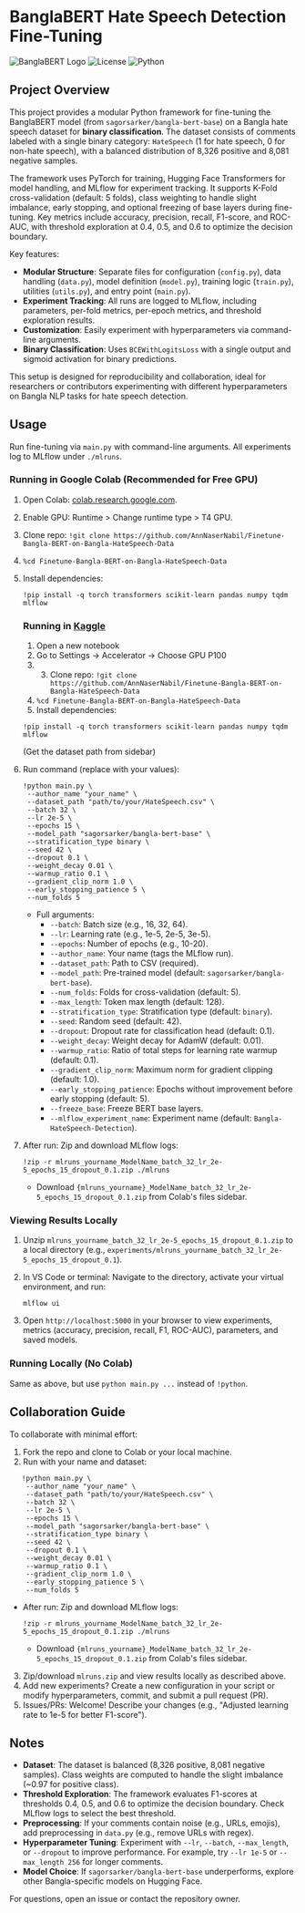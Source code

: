 # BanglaBERT Hate Speech Detection Fine-Tuning

![BanglaBERT Logo](https://img.shields.io/badge/Model-BanglaBERT-blue) ![License](https://img.shields.io/badge/License-MIT-green) ![Python](https://img.shields.io/badge/Python-3.8%2B-yellow)

## Project Overview

This project provides a modular Python framework for fine-tuning the BanglaBERT model (from `sagorsarker/bangla-bert-base`) on a Bangla hate speech dataset for **binary classification**. The dataset consists of comments labeled with a single binary category: `HateSpeech` (1 for hate speech, 0 for non-hate speech), with a balanced distribution of 8,326 positive and 8,081 negative samples.

The framework uses PyTorch for training, Hugging Face Transformers for model handling, and MLflow for experiment tracking. It supports K-Fold cross-validation (default: 5 folds), class weighting to handle slight imbalance, early stopping, and optional freezing of base layers during fine-tuning. Key metrics include accuracy, precision, recall, F1-score, and ROC-AUC, with threshold exploration at 0.4, 0.5, and 0.6 to optimize the decision boundary.

Key features:
- **Modular Structure**: Separate files for configuration (`config.py`), data handling (`data.py`), model definition (`model.py`), training logic (`train.py`), utilities (`utils.py`), and entry point (`main.py`).
- **Experiment Tracking**: All runs are logged to MLflow, including parameters, per-fold metrics, per-epoch metrics, and threshold exploration results.
- **Customization**: Easily experiment with hyperparameters via command-line arguments.
- **Binary Classification**: Uses `BCEWithLogitsLoss` with a single output and sigmoid activation for binary predictions.

This setup is designed for reproducibility and collaboration, ideal for researchers or contributors experimenting with different hyperparameters on Bangla NLP tasks for hate speech detection.

## Usage

Run fine-tuning via `main.py` with command-line arguments. All experiments log to MLflow under `./mlruns`.

### Running in Google Colab (Recommended for Free GPU)
1. Open Colab: [colab.research.google.com](https://colab.research.google.com).
2. Enable GPU: Runtime > Change runtime type > T4 GPU.
3. Clone repo: `!git clone https://github.com/AnnNaserNabil/Finetune-Bangla-BERT-on-Bangla-HateSpeech-Data`
4. `%cd Finetune-Bangla-BERT-on-Bangla-HateSpeech-Data`
5. Install dependencies:
   ```
   !pip install -q torch transformers scikit-learn pandas numpy tqdm mlflow
   ```


   ### Running in [Kaggle](https://www.kaggle.com/)
   1. Open a new notebook
   2. Go to Settings -> Accelerator -> Choose GPU P100
   3. 3. Clone repo: `!git clone https://github.com/AnnNaserNabil/Finetune-Bangla-BERT-on-Bangla-HateSpeech-Data`
   4. `%cd Finetune-Bangla-BERT-on-Bangla-HateSpeech-Data`
   5. Install dependencies:
   ```
   !pip install -q torch transformers scikit-learn pandas numpy tqdm mlflow
   ```
   (Get the dataset path from sidebar)
   
7. Run command (replace with your values):
   ```
   !python main.py \
    --author_name "your_name" \
    --dataset_path "path/to/your/HateSpeech.csv" \
    --batch 32 \
    --lr 2e-5 \
    --epochs 15 \
    --model_path "sagorsarker/bangla-bert-base" \
    --stratification_type binary \
    --seed 42 \
    --dropout 0.1 \
    --weight_decay 0.01 \
    --warmup_ratio 0.1 \
    --gradient_clip_norm 1.0 \
    --early_stopping_patience 5 \
    --num_folds 5
   ```
   
   - Full arguments:
     - `--batch`: Batch size (e.g., 16, 32, 64).
     - `--lr`: Learning rate (e.g., 1e-5, 2e-5, 3e-5).
     - `--epochs`: Number of epochs (e.g., 10-20).
     - `--author_name`: Your name (tags the MLflow run).
     - `--dataset_path`: Path to CSV (required).
     - `--model_path`: Pre-trained model (default: `sagorsarker/bangla-bert-base`).
     - `--num_folds`: Folds for cross-validation (default: 5).
     - `--max_length`: Token max length (default: 128).
     - `--stratification_type`: Stratification type (default: `binary`).
     - `--seed`: Random seed (default: 42).
     - `--dropout`: Dropout rate for classification head (default: 0.1).
     - `--weight_decay`: Weight decay for AdamW (default: 0.01).
     - `--warmup_ratio`: Ratio of total steps for learning rate warmup (default: 0.1).
     - `--gradient_clip_norm`: Maximum norm for gradient clipping (default: 1.0).
     - `--early_stopping_patience`: Epochs without improvement before early stopping (default: 5).
     - `--freeze_base`: Freeze BERT base layers.
     - `--mlflow_experiment_name`: Experiment name (default: `Bangla-HateSpeech-Detection`).


8. After run: Zip and download MLflow logs:
   ```
   !zip -r mlruns_yourname_ModelName_batch_32_lr_2e-5_epochs_15_dropout_0.1.zip ./mlruns
   ```
   - Download `{mlruns_yourname}_ModelName_batch_32_lr_2e-5_epochs_15_dropout_0.1.zip` from Colab's files sidebar.


### Viewing Results Locally
1. Unzip `mlruns_yourname_batch_32_lr_2e-5_epochs_15_dropout_0.1.zip` to a local directory (e.g., `experiments/mlruns_yourname_batch_32_lr_2e-5_epochs_15_dropout_0.1`).
2. In VS Code or terminal: Navigate to the directory, activate your virtual environment, and run:
   ```
   mlflow ui
   ```

3. Open `http://localhost:5000` in your browser to view experiments, metrics (accuracy, precision, recall, F1, ROC-AUC), parameters, and saved models.


### Running Locally (No Colab)
Same as above, but use `python main.py ...` instead of `!python`.

## Collaboration Guide

To collaborate with minimal effort:
1. Fork the repo and clone to Colab or your local machine.
2. Run with your name and dataset:
   
```
   !python main.py \
    --author_name "your_name" \
    --dataset_path "path/to/your/HateSpeech.csv" \
    --batch 32 \
    --lr 2e-5 \
    --epochs 15 \
    --model_path "sagorsarker/bangla-bert-base" \
    --stratification_type binary \
    --seed 42 \
    --dropout 0.1 \
    --weight_decay 0.01 \
    --warmup_ratio 0.1 \
    --gradient_clip_norm 1.0 \
    --early_stopping_patience 5 \
    --num_folds 5
   ```

* After run: Zip and download MLflow logs:
   ```
   !zip -r mlruns_yourname_ModelName_batch_32_lr_2e-5_epochs_15_dropout_0.1.zip ./mlruns
   ```
   - Download `{mlruns_yourname}_ModelName_batch_32_lr_2e-5_epochs_15_dropout_0.1.zip` from Colab's files sidebar.


3. Zip/download `mlruns.zip` and view results locally as described above.
4. Add new experiments? Create a new configuration in your script or modify hyperparameters, commit, and submit a pull request (PR).
5. Issues/PRs: Welcome! Describe your changes (e.g., "Adjusted learning rate to 1e-5 for better F1-score").

## Notes
- **Dataset**: The dataset is balanced (8,326 positive, 8,081 negative samples). Class weights are computed to handle the slight imbalance (~0.97 for positive class).
- **Threshold Exploration**: The framework evaluates F1-scores at thresholds 0.4, 0.5, and 0.6 to optimize the decision boundary. Check MLflow logs to select the best threshold.
- **Preprocessing**: If your comments contain noise (e.g., URLs, emojis), add preprocessing in `data.py` (e.g., remove URLs with regex).
- **Hyperparameter Tuning**: Experiment with `--lr`, `--batch`, `--max_length`, or `--dropout` to improve performance. For example, try `--lr 1e-5` or `--max_length 256` for longer comments.
- **Model Choice**: If `sagorsarker/bangla-bert-base` underperforms, explore other Bangla-specific models on Hugging Face.

For questions, open an issue or contact the repository owner.

